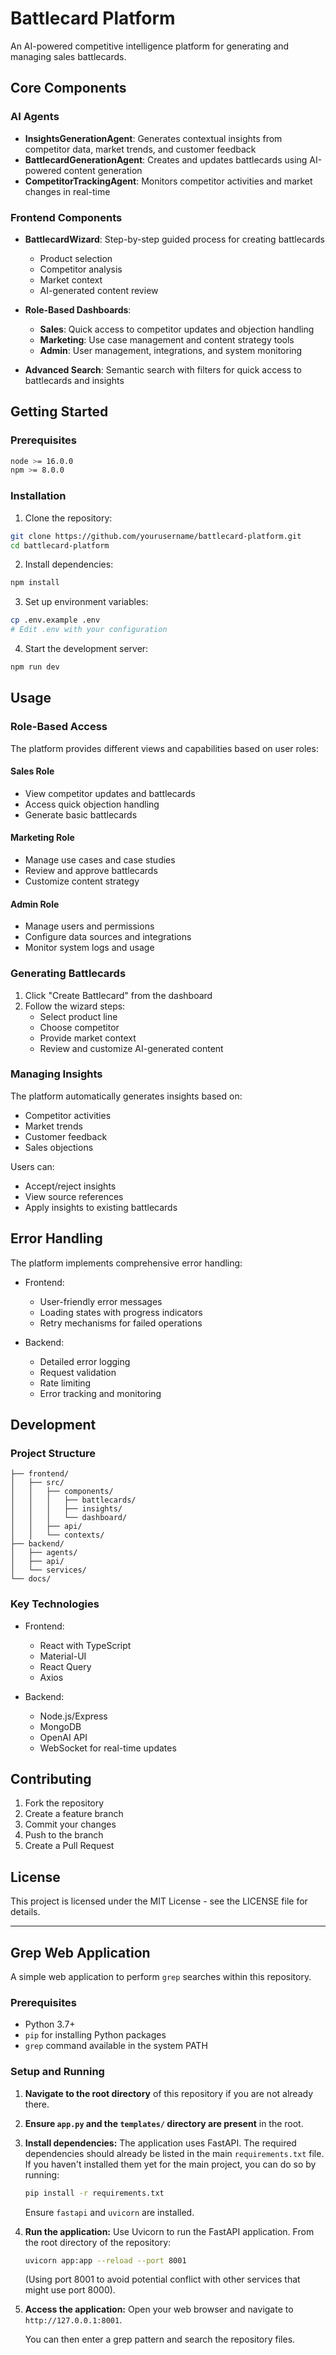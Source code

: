 # Battlecard Platform

An AI-powered competitive intelligence platform for generating and managing sales battlecards.

## Core Components

### AI Agents

- **InsightsGenerationAgent**: Generates contextual insights from competitor data, market trends, and customer feedback
- **BattlecardGenerationAgent**: Creates and updates battlecards using AI-powered content generation
- **CompetitorTrackingAgent**: Monitors competitor activities and market changes in real-time

### Frontend Components

- **BattlecardWizard**: Step-by-step guided process for creating battlecards
  - Product selection
  - Competitor analysis
  - Market context
  - AI-generated content review
  
- **Role-Based Dashboards**:
  - **Sales**: Quick access to competitor updates and objection handling
  - **Marketing**: Use case management and content strategy tools
  - **Admin**: User management, integrations, and system monitoring

- **Advanced Search**: Semantic search with filters for quick access to battlecards and insights

## Getting Started

### Prerequisites

```bash
node >= 16.0.0
npm >= 8.0.0
```

### Installation

1. Clone the repository:
```bash
git clone https://github.com/yourusername/battlecard-platform.git
cd battlecard-platform
```

2. Install dependencies:
```bash
npm install
```

3. Set up environment variables:
```bash
cp .env.example .env
# Edit .env with your configuration
```

4. Start the development server:
```bash
npm run dev
```

## Usage

### Role-Based Access

The platform provides different views and capabilities based on user roles:

#### Sales Role
- View competitor updates and battlecards
- Access quick objection handling
- Generate basic battlecards

#### Marketing Role
- Manage use cases and case studies
- Review and approve battlecards
- Customize content strategy

#### Admin Role
- Manage users and permissions
- Configure data sources and integrations
- Monitor system logs and usage

### Generating Battlecards

1. Click "Create Battlecard" from the dashboard
2. Follow the wizard steps:
   - Select product line
   - Choose competitor
   - Provide market context
   - Review and customize AI-generated content

### Managing Insights

The platform automatically generates insights based on:
- Competitor activities
- Market trends
- Customer feedback
- Sales objections

Users can:
- Accept/reject insights
- View source references
- Apply insights to existing battlecards

## Error Handling

The platform implements comprehensive error handling:

- Frontend:
  - User-friendly error messages
  - Loading states with progress indicators
  - Retry mechanisms for failed operations

- Backend:
  - Detailed error logging
  - Request validation
  - Rate limiting
  - Error tracking and monitoring

## Development

### Project Structure

```
├── frontend/
│   ├── src/
│   │   ├── components/
│   │   │   ├── battlecards/
│   │   │   ├── insights/
│   │   │   └── dashboard/
│   │   ├── api/
│   │   └── contexts/
├── backend/
│   ├── agents/
│   ├── api/
│   └── services/
└── docs/
```

### Key Technologies

- Frontend:
  - React with TypeScript
  - Material-UI
  - React Query
  - Axios

- Backend:
  - Node.js/Express
  - MongoDB
  - OpenAI API
  - WebSocket for real-time updates

## Contributing

1. Fork the repository
2. Create a feature branch
3. Commit your changes
4. Push to the branch
5. Create a Pull Request

## License

This project is licensed under the MIT License - see the LICENSE file for details.

---

## Grep Web Application

A simple web application to perform `grep` searches within this repository.

### Prerequisites

- Python 3.7+
- `pip` for installing Python packages
- `grep` command available in the system PATH

### Setup and Running

1.  **Navigate to the root directory** of this repository if you are not already there.

2.  **Ensure `app.py` and the `templates/` directory are present** in the root.

3.  **Install dependencies:**
    The application uses FastAPI. The required dependencies should already be listed in the main `requirements.txt` file. If you haven't installed them yet for the main project, you can do so by running:
    ```bash
    pip install -r requirements.txt
    ```
    Ensure `fastapi` and `uvicorn` are installed.

4.  **Run the application:**
    Use Uvicorn to run the FastAPI application. From the root directory of the repository:
    ```bash
    uvicorn app:app --reload --port 8001
    ```
    (Using port 8001 to avoid potential conflict with other services that might use port 8000).

5.  **Access the application:**
    Open your web browser and navigate to `http://127.0.0.1:8001`.

    You can then enter a grep pattern and search the repository files.